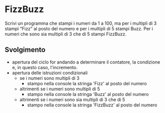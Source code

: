 # FizzBuzz

Scrivi un programma che stampi i numeri da 1 a 100, ma per i multipli di 3 stampi “Fizz” al posto del numero e per i multipli di 5 stampi Buzz.
Per i numeri che sono sia multipli di 3 che di 5 stampi FizzBuzz.

## Svolgimento 

- apertura del ciclo for andando a determinare il contatore, la condizione e, in questo caso, l'incremento.
- apertura delle istruzioni condizionali 
  - se i numeri sono multipli di 3 
     - stampo nella console la stringa 'Fizz' al posto del numero
  - altrimenti se i numeri sono multipli di 5 
     - stampo nella console la stringa 'Buzz' al posto del numero 
   - altrimenti se i numeri sono sia multipli di 3 che di 5
     - stampo nella console la stringa 'FizzBuzz' al posto del numero